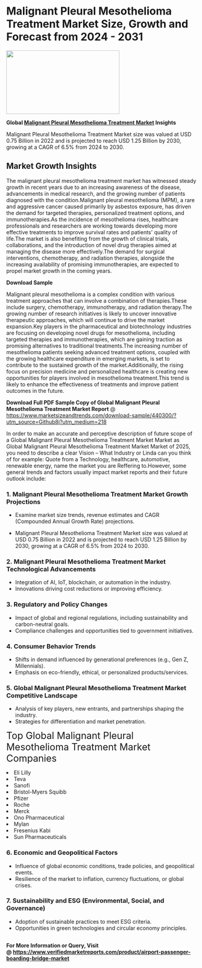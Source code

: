 <H1>Malignant Pleural Mesothelioma Treatment Market Size, Growth and Forecast from 2024 - 2031</H1><img class="aligncenter size-medium wp-image-584254" src="https://thirdeyenews.in/wp-content/uploads/2024/09/Global-Market-Research-300x168.jpeg" alt="" width="300" height="168" /><p><strong>Global&nbsp;<a href="https://www.marketsizeandtrends.com/download-sample/440300/?utm_source=Github8j?utm_medium=218">Malignant Pleural Mesothelioma Treatment Market</a> Insights</strong></p><p>Malignant Pleural Mesothelioma Treatment Market size was valued at USD 0.75 Billion in 2022 and is projected to reach USD 1.25 Billion by 2030, growing at a CAGR of 6.5% from 2024 to 2030.</p><p><h2>Market Growth Insights</h2> <p>The malignant pleural mesothelioma treatment market has witnessed steady growth in recent years due to an increasing awareness of the disease, advancements in medical research, and the growing number of patients diagnosed with the condition.Malignant pleural mesothelioma (MPM), a rare and aggressive cancer caused primarily by asbestos exposure, has driven the demand for targeted therapies, personalized treatment options, and immunotherapies.As the incidence of mesothelioma rises, healthcare professionals and researchers are working towards developing more effective treatments to improve survival rates and patients' quality of life.The market is also benefiting from the growth of clinical trials, collaborations, and the introduction of novel drug therapies aimed at managing the disease more effectively.The demand for surgical interventions, chemotherapy, and radiation therapies, alongside the increasing availability of promising immunotherapies, are expected to propel market growth in the coming years.</p> <p><strong>Download Sample</strong></p> <p>Malignant pleural mesothelioma is a complex condition with various treatment approaches that can involve a combination of therapies.These include surgery, chemotherapy, immunotherapy, and radiation therapy.The growing number of research initiatives is likely to uncover innovative therapeutic approaches, which will continue to drive the market expansion.Key players in the pharmaceutical and biotechnology industries are focusing on developing novel drugs for mesothelioma, including targeted therapies and immunotherapies, which are gaining traction as promising alternatives to traditional treatments.The increasing number of mesothelioma patients seeking advanced treatment options, coupled with the growing healthcare expenditure in emerging markets, is set to contribute to the sustained growth of the market.Additionally, the rising focus on precision medicine and personalized healthcare is creating new opportunities for players involved in mesothelioma treatment.This trend is likely to enhance the effectiveness of treatments and improve patient outcomes in the future.</p> <p><span class=""><strong>Download Full PDF Sample Copy of Global Malignant Pleural Mesothelioma Treatment Market Report</strong> @ <a href="https://www.marketsizeandtrends.com/download-sample/440300/?utm_source=Github8j?utm_medium=218" target="_blank">https://www.marketsizeandtrends.com/download-sample/440300/?utm_source=Github8j?utm_medium=218</a></span></p><p>In order to make an accurate and perceptive description of future scope of a Global&nbsp;Malignant Pleural Mesothelioma Treatment Market Market as Global&nbsp;Malignant Pleural Mesothelioma Treatment Market Market of 2025, you need to describe a clear Vision &ndash; What Industry or Linda can you think of for example: Quote from a Technology, healthcare, automotive, renewable energy, name the market you are Reffering to.However, some general trends and factors usually impact market reports and their future outlook include:</p><h3>1.&nbsp;<strong>Malignant Pleural Mesothelioma Treatment Market Growth Projections</strong></h3><ul><li>Examine market size trends, revenue estimates and CAGR (Compounded Annual Growth Rate) projections.</li><li><p>Malignant Pleural Mesothelioma Treatment Market size was valued at USD 0.75 Billion in 2022 and is projected to reach USD 1.25 Billion by 2030, growing at a CAGR of 6.5% from 2024 to 2030.</p></li></ul><h3>2.&nbsp;<strong>Malignant Pleural Mesothelioma Treatment Market Technological Advancements</strong></h3><ul><li>Integration of AI, IoT, blockchain, or automation in the industry.</li><li>Innovations driving cost reductions or improving efficiency.</li></ul><h3>3.&nbsp;<strong>Regulatory and Policy Changes</strong></h3><ul><li>Impact of global and regional regulations, including sustainability and carbon-neutral goals.</li><li>Compliance challenges and opportunities tied to government initiatives.</li></ul><h3>4.&nbsp;<strong>Consumer Behavior Trends</strong></h3><ul><li>Shifts in demand influenced by generational preferences (e.g., Gen Z, Millennials).</li><li>Emphasis on eco-friendly, ethical, or personalized products/services.</li></ul><h3>5.&nbsp;<strong>Global Malignant Pleural Mesothelioma Treatment Market Competitive Landscape</strong></h3><ul><li>Analysis of key players, new entrants, and partnerships shaping the industry.</li><li>Strategies for differentiation and market penetration.</li></ul><p data-pm-slice="1 1 []"><span style="color: inherit; font-family: inherit; font-size: 25px;">Top Global Malignant Pleural Mesothelioma Treatment Market Companies</span></p><div class="" data-test-id=""><p><li>Eli Lilly</li><li> Teva</li><li> Sanofi</li><li> Bristol-Myers Squibb</li><li> Pfizer</li><li> Roche</li><li> Merck</li><li> Ono Pharmaceutical</li><li> Mylan</li><li> Fresenius Kabi</li><li> Sun Pharmaceuticals</li></p></div><h3>6.&nbsp;<strong>Economic and Geopolitical Factors</strong></h3><ul><li>Influence of global economic conditions, trade policies, and geopolitical events.</li><li>Resilience of the market to inflation, currency fluctuations, or global crises.</li></ul><h3>7.&nbsp;<strong>Sustainability and ESG (Environmental, Social, and Governance)</strong></h3><ul><li>Adoption of sustainable practices to meet ESG criteria.</li><li>Opportunities in green technologies and circular economy principles.</li></ul><h2><strong style="font-size: 14px;">For More Information or Query, Visit @&nbsp;</strong><a style="background-color: #ffffff; font-size: 14px;" href="https://www.marketsizeandtrends.com/report/malignant-pleural-mesothelioma-treatment-market/" target="_blank">https://www.verifiedmarketreports.com/product/airport-passenger-boarding-bridge-market</a></h2>